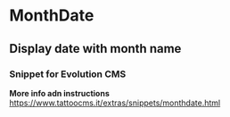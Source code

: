 # MonthDate
## Display date with month name
### Snippet for Evolution CMS

**More info adn instructions** https://www.tattoocms.it/extras/snippets/monthdate.html
